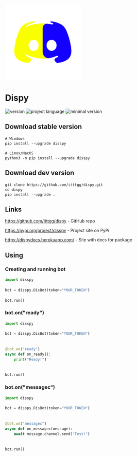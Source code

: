 <p> <img src="logo.png" width="250" alt="logo"/></p>

# Dispy

![version](https://img.shields.io/badge/version-0.1b-informational?style=flat) ![project language](https://img.shields.io/badge/lang-python-informational) ![minimal version](https://img.shields.io/badge/minimal_python_version-3.8-informational)

## Download stable version
```
# Windows
pip install --upgrade disspy

# Linux/MacOS
python3 -m pip install --upgrade disspy
```

## Download dev version
```
git clone https://github.com/itttgg/dispy.git
cd dispy
pip install --upgrade .
```

## Links
<p><a href="https://github.com/itttgg/dispy">https://github.com/itttgg/dispy</a> - GitHub repo</p>
<p><a href="https://pypi.org/project/disspy">https://pypi.org/project/disspy</a> - Project site on PyPi</p>
<p><a href="https://dispydocs.herokuapp.com/">https://dispydocs.herokuapp.com/</a> - Site with docs for package</p>

## Using
### Creating and running bot

```python
import disspy

bot = disspy.DisBot(token="YOUR_TOKEN")

bot.run()
```

### bot.on("ready")

```python
import disspy

bot = disspy.DisBot(token="YOUR_TOKEN")


@bot.on("ready")
async def on_ready():
    print("Ready!")


bot.run()
```

### bot.on("messagec")

```python
import disspy

bot = disspy.DisBot(token="YOUR_TOKEN")


@bot.on("messagec")
async def on_messagec(message):
    await message.channel.send("Test!")


bot.run()
```
